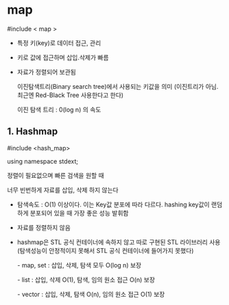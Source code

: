 # map

#include < map >

- 특정 키(key)로 데이터 접근, 관리

- 키로 값에 접근하며 삽입.삭제가 빠름

- 자료가 정렬되어 보관됨

  이진탐색트리(Binary search tree)에서 사용되는 키값을 의미 (이진트리가 아님. 최근엔 Red-Black Tree 사용한다고 한다)

  이진 탐색 트리 : 0(log n) 의 속도

## 1. Hashmap

#include <hash_map>

using namespace stdext;

정렬이 필요없으며 빠른 검색을 원할 때

너무 빈번하게 자료를 삽입, 삭제 하지 않는다

- 탐색속도 : O(1) 이상이다. 이는 Key값 분포에 따라 다르다. hashing key값이 랜덤하게 분포되어 있을 때 가장 좋은 성능 발휘함

- 자료를 정렬하지 않음

- hashmap은 STL 공식 컨테이너에 속하지 않고 따로 구현된 STL 라이브러리 사용 (탐색성능이 안정적이지 못해서 STL 공식 컨테이너에 들어가지 못했다)

   \- map, set : 삽입, 삭제, 탐색 모두 O(log n) 보장

   \- list : 삽입, 삭제 O(1), 탐색, 임의 원소 접근 O(n) 보장

   \- vector : 삽입, 삭제, 탐색 O(n), 임의 원소 접근 O(1) 보장


